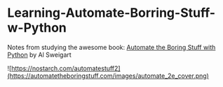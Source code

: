 # Learning-Automate-Borring-Stuff-w-Python
Notes from studying the awesome book: [Automate the Boring Stuff with Python](https://automatetheboringstuff.com/) by Al Sweigart  

![https://nostarch.com/automatestuff2](https://automatetheboringstuff.com/images/automate_2e_cover.png)
